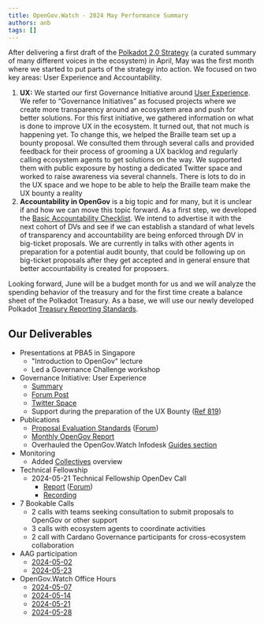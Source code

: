 ```yaml
---
title: OpenGov.Watch - 2024 May Performance Summary
authors: anb
tags: []
---
```


After delivering a first draft of the [Polkadot 2.0 Strategy](https://www.notion.so/Polkadot-2-0-Strategy-264b338f38184248acbf630879f8386f?pvs=21) (a curated summary of many different voices in the ecosystem) in April, May was the first month where we started to put parts of the strategy into action. We focused on two key areas: User Experience and Accountability.

1. **UX:** We started our first Governance Initiative around [User Experience](https://www.notion.so/User-Experience-953ea66a953f45fa9aea093349e631fe?pvs=21). We refer to “Governance Initiatives” as focused projects where we create more transparency around an ecosystem area and push for better solutions. For this first initiative, we gathered information on what is done to improve UX in the ecosystem. It turned out, that not much is happening yet. To change this, we helped the Braille team set up a bounty proposal. We consulted them through several calls and provided feedback for their process of grooming a UX backlog and regularly calling ecosystem agents to get solutions on the way. We supported them with public exposure by hosting a dedicated Twitter space and worked to raise awareness via several channels. There is lots to do in the UX space and we hope to be able to help the Braille team make the UX bounty a reality
2. **Accountability in OpenGov** is a big topic and for many, but it is unclear if and how we can move this topic forward. As a first step, we developed the [Basic Accountability Checklist](https://www.opengov.watch/guides/accountability). We intend to advertise it with the next cohort of DVs and see if we can establish a standard of what levels of transparency and accountability are being enforced through DV in big-ticket proposals. We are currently in talks with other agents in preparation for a potential audit bounty, that could be following up on big-ticket proposals after they get accepted and in general ensure that better accountability is created for proposers.

Looking forward, June will be a budget month for us and we will analyze the spending behavior of the treasury and for the first time create a balance sheet of the Polkadot Treasury. As a base, we will use our newly developed Polkadot [Treasury Reporting Standards](https://www.opengov.watch/reports/treasury_reporting_standards).

## Our Deliverables

- Presentations at PBA5 in Singapore
    - "Introduction to OpenGov" lecture
    - Led a Governance Challenge workshop
- Governance Initiative: User Experience
    - [Summary](https://www.notion.so/User-Experience-953ea66a953f45fa9aea093349e631fe?pvs=21)
    - [Forum Post](https://forum.polkadot.network/t/ux-efforts-in-the-ecosystem/8469)
    - [Twitter Space](https://x.com/i/spaces/1BRKjPQQqZVJw/peek)
    - Support during the preparation of the UX Bounty ([Ref 819](https://polkadot.subsquare.io/referenda/819))
- Publications
    - [Proposal Evaluation Standards](https://www.opengov.watch/guides/accountability) ([Forum](https://forum.polkadot.network/t/opengov-accountability-checklists/8292))
    - [Monthly OpenGov Report](https://www.opengov.watch/reports/2024-05-governance-report)
    - Overhauled the OpenGov.Watch Infodesk [Guides section](https://www.opengov.watch/guides)
- Monitoring
    - Added [Collectives](https://docs.google.com/spreadsheets/d/1itB8Mj1zDoE1-94QZfKi_yPUnHqxyXOO-aOfA9tFeII/edit#gid=176558687) overview
- Technical Fellowship
    - 2024-05-21 Technical Fellowship OpenDev Call
        - [Report](https://www.opengov.watch/technical_fellowship/proceedings/2024-05-21-opendev-call) ([Forum](https://forum.polkadot.network/t/2024-05-21-technical-fellowship-opendev-call/8264))
        - [Recording](https://www.youtube.com/watch?v=War1weBu7yU)
- 7 Bookable Calls
    - 2 calls with teams seeking consultation to submit proposals to OpenGov or other support
    - 3 calls with ecosystem agents to coordinate activities
    - 2 call with Cardano Governance participants for cross-ecosystem collaboration
- AAG participation
    - [2024-05-02](https://www.youtube.com/watch?v=bdmRGmsVet4)
    - [2024-05-23](https://www.youtube.com/watch?v=KtZS9JYeHlU)
- OpenGov.Watch Office Hours
    - [2024-05-07](https://x.com/alice_und_bob/status/1787739177544536344)
    - [2024-05-14](https://x.com/alice_und_bob/status/1790429524284350753)
    - [2024-05-21](https://x.com/alice_und_bob/status/1792829117941133759)
    - [2024-05-28](https://x.com/alice_und_bob/status/1795470185169838206)